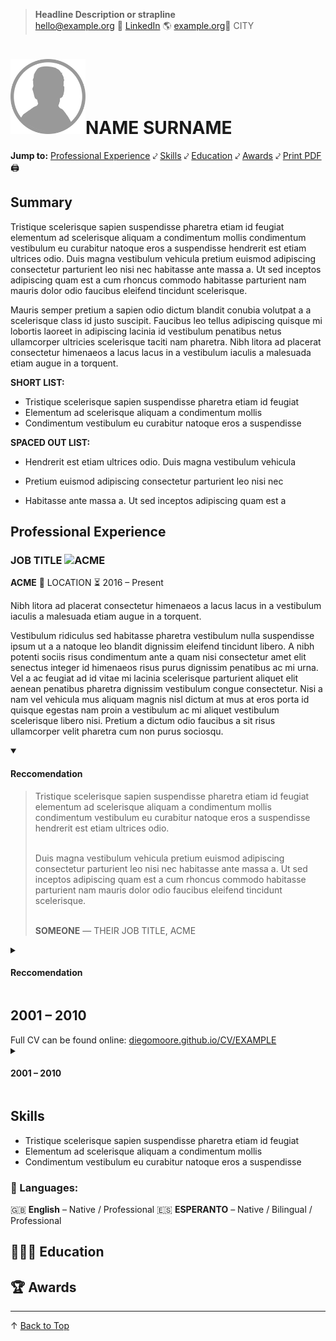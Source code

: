 <link type="text/css" rel="stylesheet" href="assets/style.css" />

> **Headline Description or strapline** <br>
> <hello@example.org> 🔗 [LinkedIn](http://www.linkedin.com/in/REPLACE) 🌎 [example.org](http://www.example.org)📍 CITY

<!-- Using HTML for the profile picture to add id="top" for the back to top link to work.  -->
# <img src="assets/profile-picture-EXAMPLE.png" width="120" height="120" alt="Profile-Picture" id="top">NAME SURNAME

<!-- Using HTML as I need to wrap this section to side it from Print version -->
<nav>
<strong>Jump to:</strong> 
<a href="#professional-experience">Professional Experience</a> ⤦ 
<a href="#skills">Skills</a> ⤦ 
<a href="#education">Education</a> ⤦ 
<a href="#awards">Awards</a> ⤦ 
<a href="EXAMPLE-CV.pdf">Print PDF</a> 🖨️ 
</nav>

## Summary

Tristique scelerisque sapien suspendisse pharetra etiam id feugiat elementum ad scelerisque aliquam a condimentum mollis condimentum vestibulum eu curabitur natoque eros a suspendisse hendrerit est etiam ultrices odio. Duis magna vestibulum vehicula pretium euismod adipiscing consectetur parturient leo nisi nec habitasse ante massa a. Ut sed inceptos adipiscing quam est a cum rhoncus commodo habitasse parturient nam mauris dolor odio faucibus eleifend tincidunt scelerisque. 

Mauris semper pretium a sapien odio dictum blandit conubia volutpat a a scelerisque class id justo suscipit. Faucibus leo tellus adipiscing quisque mi lobortis laoreet in adipiscing lacinia id vestibulum penatibus netus ullamcorper ultricies scelerisque taciti nam pharetra. Nibh litora ad placerat consectetur himenaeos a lacus lacus in a vestibulum iaculis a malesuada etiam augue in a torquent. 

**SHORT LIST:**

* Tristique scelerisque sapien suspendisse pharetra etiam id feugiat 
* Elementum ad scelerisque aliquam a condimentum mollis
* Condimentum vestibulum eu curabitur natoque eros a suspendisse 

**SPACED OUT LIST:**

 * Hendrerit est etiam ultrices odio. Duis magna vestibulum vehicula 

 * Pretium euismod adipiscing consectetur parturient leo nisi nec 

 * Habitasse ante massa a. Ut sed inceptos adipiscing quam est a 

## Professional Experience

### JOB TITLE ![ACME](https://placeholder.pics/svg/150x60/DEDEDE/555555/ACME%20Corp "ACME")

**ACME** 📍 LOCATION ⏳ 2016 – Present

Nibh litora ad placerat consectetur himenaeos a lacus lacus in a vestibulum iaculis a malesuada etiam augue in a torquent. 

Vestibulum ridiculus sed habitasse pharetra vestibulum nulla suspendisse ipsum ut a a natoque leo blandit dignissim eleifend tincidunt libero. A nibh potenti sociis risus condimentum ante a quam nisi consectetur amet elit senectus integer id himenaeos risus purus dignissim penatibus ac mi urna. Vel a ac feugiat ad id vitae mi lacinia scelerisque parturient aliquet elit aenean penatibus pharetra dignissim vestibulum congue consectetur. Nisi a nam vel vehicula mus aliquam magnis nisl dictum at mus at eros porta id quisque egestas nam proin a vestibulum ac mi aliquet vestibulum scelerisque libero nisi. Pretium a dictum odio faucibus a sit risus ullamcorper velit pharetra cum non purus sociosqu.

<!-- Using the <details> & <summary> tags to hide references by default. It's possible to open them via <details open>. Sadly I have to use HTML within them.  -->

<details open><summary>
<h4>Reccomendation</h4>
</summary>

<blockquote>Tristique scelerisque sapien suspendisse pharetra etiam id feugiat elementum ad scelerisque aliquam a condimentum mollis condimentum vestibulum eu curabitur natoque eros a suspendisse hendrerit est etiam ultrices odio. <br><br>

Duis magna vestibulum vehicula pretium euismod adipiscing consectetur parturient leo nisi nec habitasse ante massa a. Ut sed inceptos adipiscing quam est a cum rhoncus commodo habitasse parturient nam mauris dolor odio faucibus eleifend tincidunt scelerisque.<br><br>

<strong>SOMEONE</strong> — THEIR JOB TITLE, ACME</blockquote>

</details>

<details><summary>
<h4>Reccomendation</h4>
</summary>

<blockquote>Tristique scelerisque sapien suspendisse pharetra etiam id feugiat elementum ad scelerisque aliquam a condimentum mollis condimentum vestibulum eu curabitur natoque eros a suspendisse hendrerit est etiam ultrices odio. <br><br>

Duis magna vestibulum vehicula pretium euismod adipiscing consectetur parturient leo nisi nec habitasse ante massa a. Ut sed inceptos adipiscing quam est a cum rhoncus commodo habitasse parturient nam mauris dolor odio faucibus eleifend tincidunt scelerisque.<br><br>

<strong>SOMEONE</strong> — THEIR JOB TITLE, ACME</blockquote>

</details>


<!-- DIV with link to full CV just for Print version  -->
<div class="onlyPrint">
<h2>2001 – 2010</h2>
Full CV can be found online:
<a href="http://diegomoore.github.io/CV/EXAMPLE">diegomoore.github.io/CV/EXAMPLE</a>
</div>

<details id="2010"><summary>
<h4>2001 – 2010</h4>
</summary>

<h3> JOB TITLE <img alt="ACME" src="https://placeholder.pics/svg/150x60/DEDEDE/555555/ACME%20Corp" title="ACME logo"></h3>
<p><strong>ACME</strong> 📍 LOCATION ⏳ Apr 2006 – Mar 2010</p>
<p>Tristique scelerisque sapien suspendisse pharetra etiam id feugiat elementum ad scelerisque aliquam a condimentum mollis condimentum vestibulum eu curabitur natoque eros a suspendisse hendrerit est etiam ultrices odio. Duis magna vestibulum vehicula pretium euismod adipiscing consectetur parturient leo nisi nec habitasse ante massa a. </p>

<p>Ut sed inceptos adipiscing quam est a cum rhoncus commodo habitasse parturient nam mauris dolor odio faucibus eleifend tincidunt scelerisque. Mauris semper pretium a sapien odio dictum blandit conubia volutpat a a scelerisque class id justo suscipit. Faucibus leo tellus adipiscing quisque mi lobortis laoreet in adipiscing lacinia id vestibulum penatibus netus ullamcorper ultricies scelerisque taciti nam pharetra. Nibh litora ad placerat consectetur himenaeos a lacus lacus in a vestibulum iaculis a malesuada etiam augue in a torquent. </p>

<h4>Recomendation</h4>
<blockquote>HE'S AMAZING<br><br>

<strong>SOMEONE</strong> — JOB TITLE, ACME</blockquote>
</details>

##  Skills
* Tristique scelerisque sapien suspendisse pharetra etiam id feugiat 
* Elementum ad scelerisque aliquam a condimentum mollis
* Condimentum vestibulum eu curabitur natoque eros a suspendisse 

### 💬 Languages:
🇬🇧 **English** – Native / Professional 🇪🇸 **ESPERANTO** – Native / Bilingual / Professional

## 👨🏼‍🎓 Education

## 🏆 Awards

---

<nav>↑ <a href="#top">Back to Top</a></nav>